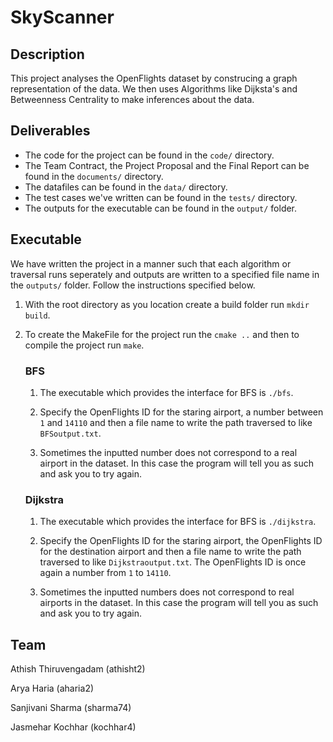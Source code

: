# SkyScanner

## Description
This project analyses the OpenFlights dataset by construcing a graph representation of the data. We then uses Algorithms like Dijksta's and Betweenness Centrality to make inferences about the data.

## Deliverables
* The code for the project can be found in the `code/` directory.
* The Team Contract, the Project Proposal and the Final Report can be found in the `documents/` directory.
* The datafiles can be found in the `data/` directory.
* The test cases we've written can be found in the `tests/` directory.
* The outputs for the executable can be found in the `output/` folder.

## Executable
We have written the project in a manner such that each algorithm or traversal runs seperately and outputs are written to a specified file name in the `outputs/` folder. Follow the instructions specified below.

1. With the root directory as you location create a build folder run `mkdir build`.

2. To create the MakeFile for the project run the `cmake ..` and then to compile the project run `make`.

    ### BFS

    1. The executable which provides the interface for BFS is `./bfs`.

    2. Specify the OpenFlights ID for the staring airport, a number between `1` and `14110` and then a file name to write the path traversed to like `BFSoutput.txt`.

    3. Sometimes the inputted number does not correspond to a real airport in the dataset. In this case the program will tell you as such and ask you to try again.

    ### Dijkstra

    1. The executable which provides the interface for BFS is `./dijkstra`.

    2. Specify the OpenFlights ID for the staring airport, the OpenFlights ID for the destination airport and then a file name to write the path traversed to like `Dijkstraoutput.txt`. The OpenFlights ID is once again a number from `1` to `14110`.

    3. Sometimes the inputted numbers does not correspond to real airports in the dataset. In this case the program will tell you as such and ask you to try again.

## Team
Athish Thiruvengadam (athisht2)

Arya Haria (aharia2)

Sanjivani Sharma (sharma74)

Jasmehar Kochhar (kochhar4)